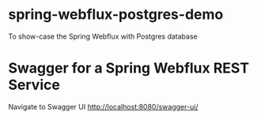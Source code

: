 # spring-webflux-postgres-demo
To show-case the Spring Webflux with Postgres database


# Swagger for a Spring Webflux REST Service
Navigate to Swagger UI <http://localhost:8080/swagger-ui/>